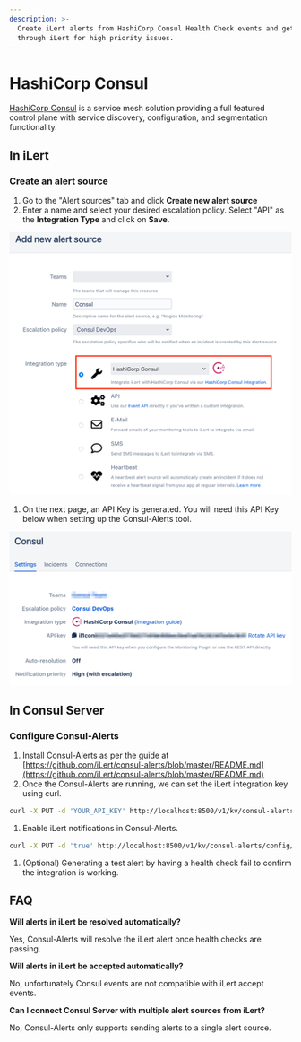 ```yaml
---
description: >-
  Create iLert alerts from HashiCorp Consul Health Check events and get alerted
  through iLert for high priority issues.
---
```


# HashiCorp Consul

[HashiCorp Consul](https://www.consul.io/) is a service mesh solution providing a full featured control plane with service discovery, configuration, and segmentation functionality.

## In iLert <a id="in-ilert"></a>

### Create an alert source <a id="create-alert-source"></a>

1. Go to the "Alert sources" tab and click **Create new alert source**
2. Enter a name and select your desired escalation policy. Select "API" as the **Integration Type** and click on **Save**.

![](../.gitbook/assets/ilert%20%2828%29.png)

1. On the next page, an API Key is generated. You will need this API Key below when setting up the Consul-Alerts tool.

![](../.gitbook/assets/ilert%20%2829%29.png)

## In Consul Server <a id="in-topdesk"></a>

### Configure Consul-Alerts

1. Install Consul-Alerts as per the guide at [https://github.com/iLert/consul-alerts/blob/master/README.md](https://github.com/iLert/consul-alerts/blob/master/README.md)
2. Once the Consul-Alerts are running, we can set the iLert integration key using curl.

```bash
curl -X PUT -d 'YOUR_API_KEY' http://localhost:8500/v1/kv/consul-alerts/config/notifiers/ilert/api-key
```

1. Enable iLert notifications in Consul-Alerts.

```bash
curl -X PUT -d 'true' http://localhost:8500/v1/kv/consul-alerts/config/notifiers/ilert/enabled
```

1. \(Optional\) Generating a test alert by having a health check fail to confirm the integration is working.

## FAQ <a id="faq"></a>

**Will alerts in iLert be resolved automatically?**

Yes, Consul-Alerts will resolve the iLert alert once health checks are passing.

**Will alerts in iLert be accepted automatically?**

No, unfortunately Consul events are not compatible with iLert accept events.

**Can I connect Consul Server with multiple alert sources from iLert?**

No, Consul-Alerts only supports sending alerts to a single alert source.

